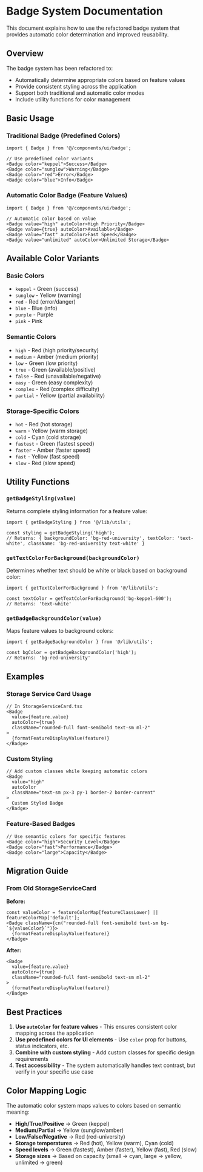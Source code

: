 # Badge System Documentation

This document explains how to use the refactored badge system that provides automatic color determination and improved reusability.

## Overview

The badge system has been refactored to:
- Automatically determine appropriate colors based on feature values
- Provide consistent styling across the application
- Support both traditional and automatic color modes
- Include utility functions for color management

## Basic Usage

### Traditional Badge (Predefined Colors)

```tsx
import { Badge } from '@/components/ui/badge';

// Use predefined color variants
<Badge color="keppel">Success</Badge>
<Badge color="sunglow">Warning</Badge>
<Badge color="red">Error</Badge>
<Badge color="blue">Info</Badge>
```

### Automatic Color Badge (Feature Values)

```tsx
import { Badge } from '@/components/ui/badge';

// Automatic color based on value
<Badge value="high" autoColor>High Priority</Badge>
<Badge value={true} autoColor>Available</Badge>
<Badge value="fast" autoColor>Fast Speed</Badge>
<Badge value="unlimited" autoColor>Unlimited Storage</Badge>
```

## Available Color Variants

### Basic Colors
- `keppel` - Green (success)
- `sunglow` - Yellow (warning)
- `red` - Red (error/danger)
- `blue` - Blue (info)
- `purple` - Purple
- `pink` - Pink

### Semantic Colors
- `high` - Red (high priority/security)
- `medium` - Amber (medium priority)
- `low` - Green (low priority)
- `true` - Green (available/positive)
- `false` - Red (unavailable/negative)
- `easy` - Green (easy complexity)
- `complex` - Red (complex difficulty)
- `partial` - Yellow (partial availability)

### Storage-Specific Colors
- `hot` - Red (hot storage)
- `warm` - Yellow (warm storage)
- `cold` - Cyan (cold storage)
- `fastest` - Green (fastest speed)
- `faster` - Amber (faster speed)
- `fast` - Yellow (fast speed)
- `slow` - Red (slow speed)

## Utility Functions

### `getBadgeStyling(value)`

Returns complete styling information for a feature value:

```tsx
import { getBadgeStyling } from '@/lib/utils';

const styling = getBadgeStyling('high');
// Returns: { backgroundColor: 'bg-red-university', textColor: 'text-white', className: 'bg-red-university text-white' }
```

### `getTextColorForBackground(backgroundColor)`

Determines whether text should be white or black based on background color:

```tsx
import { getTextColorForBackground } from '@/lib/utils';

const textColor = getTextColorForBackground('bg-keppel-600');
// Returns: 'text-white'
```

### `getBadgeBackgroundColor(value)`

Maps feature values to background colors:

```tsx
import { getBadgeBackgroundColor } from '@/lib/utils';

const bgColor = getBadgeBackgroundColor('high');
// Returns: 'bg-red-university'
```

## Examples

### Storage Service Card Usage

```tsx
// In StorageServiceCard.tsx
<Badge
  value={feature.value}
  autoColor={true}
  className="rounded-full font-semibold text-sm ml-2"
>
  {formatFeatureDisplayValue(feature)}
</Badge>
```

### Custom Styling

```tsx
// Add custom classes while keeping automatic colors
<Badge 
  value="high" 
  autoColor 
  className="text-sm px-3 py-1 border-2 border-current"
>
  Custom Styled Badge
</Badge>
```

### Feature-Based Badges

```tsx
// Use semantic colors for specific features
<Badge color="high">Security Level</Badge>
<Badge color="fast">Performance</Badge>
<Badge color="large">Capacity</Badge>
```

## Migration Guide

### From Old StorageServiceCard

**Before:**
```tsx
const valueColor = featureColorMap[featureClassLower] || featureColorMap['default'];
<Badge className={cn("rounded-full font-semibold text-sm bg-`${valueColor}`")}>
  {formatFeatureDisplayValue(feature)}
</Badge>
```

**After:**
```tsx
<Badge
  value={feature.value}
  autoColor={true}
  className="rounded-full font-semibold text-sm ml-2"
>
  {formatFeatureDisplayValue(feature)}
</Badge>
```

## Best Practices

1. **Use `autoColor` for feature values** - This ensures consistent color mapping across the application
2. **Use predefined colors for UI elements** - Use `color` prop for buttons, status indicators, etc.
3. **Combine with custom styling** - Add custom classes for specific design requirements
4. **Test accessibility** - The system automatically handles text contrast, but verify in your specific use case

## Color Mapping Logic

The automatic color system maps values to colors based on semantic meaning:

- **High/True/Positive** → Green (keppel)
- **Medium/Partial** → Yellow (sunglow/amber)
- **Low/False/Negative** → Red (red-university)
- **Storage temperatures** → Red (hot), Yellow (warm), Cyan (cold)
- **Speed levels** → Green (fastest), Amber (faster), Yellow (fast), Red (slow)
- **Storage sizes** → Based on capacity (small → cyan, large → yellow, unlimited → green) 